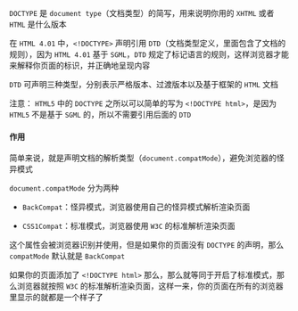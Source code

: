 ```DOCTYPE``` 是 ```document type```（文档类型）的简写，用来说明你用的 ```XHTML``` 或者 ```HTML``` 是什么版本

在 ```HTML 4.01``` 中，```<!DOCTYPE>``` 声明引用 ```DTD```（文档类型定义，里面包含了文档的规则），因为 ```HTML 4.01``` 基于 ```SGML```，```DTD``` 规定了标记语言的规则，这样浏览器才能来解释你页面的标识，并正确地呈现内容

```DTD``` 可声明三种类型，分别表示严格版本、过渡版本以及基于框架的 ```HTML``` 文档

注意： ```HTML5``` 中的 ```DOCTYPE``` 之所以可以简单的写为 ```<!DOCTYPE html>```，是因为 ```HTML5``` 不是基于 ```SGML``` 的，所以不需要引用后面的 ```DTD```

#### 作用

简单来说，就是声明文档的解析类型（```document.compatMode```），避免浏览器的怪异模式

```document.compatMode``` 分为两种

* ```BackCompat```：怪异模式，浏览器使用自己的怪异模式解析渲染页面

* ```CSS1Compat```：标准模式，浏览器使用 ```W3C``` 的标准解析渲染页面

这个属性会被浏览器识别并使用，但是如果你的页面没有 ```DOCTYPE``` 的声明，那么 ```compatMode``` 默认就是 ```BackCompat```
        
如果你的页面添加了 ```<!DOCTYPE html>``` 那么，那么就等同于开启了标准模式，那么浏览器就按照 ```W3C``` 的标准解析渲染页面，这样一来，你的页面在所有的浏览器里显示的就都是一个样子了